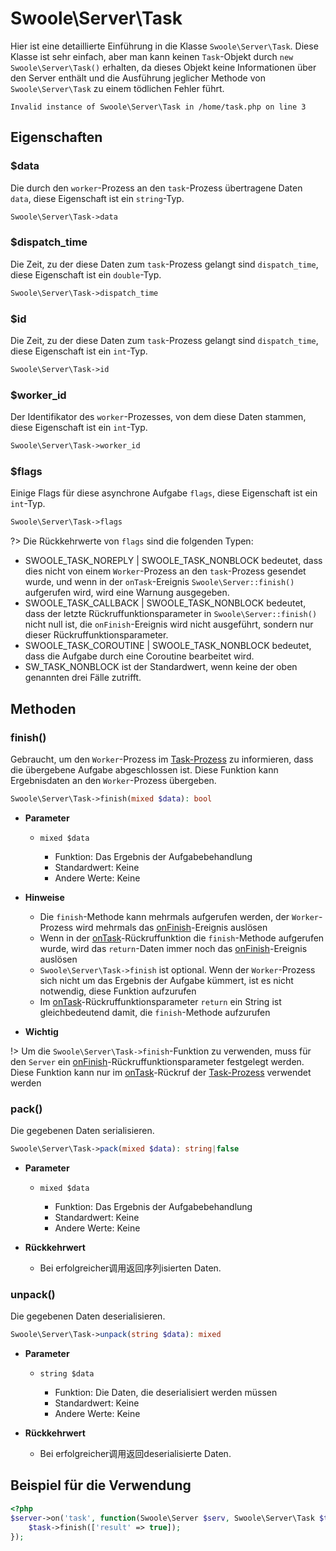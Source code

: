 # Swoole\Server\Task

Hier ist eine detaillierte Einführung in die Klasse `Swoole\Server\Task`. Diese Klasse ist sehr einfach, aber man kann keinen `Task`-Objekt durch `new Swoole\Server\Task()` erhalten, da dieses Objekt keine Informationen über den Server enthält und die Ausführung jeglicher Methode von `Swoole\Server\Task` zu einem tödlichen Fehler führt.

```shell
Invalid instance of Swoole\Server\Task in /home/task.php on line 3
```

## Eigenschaften


### $data
Die durch den `worker`-Prozess an den `task`-Prozess übertragene Daten `data`, diese Eigenschaft ist ein `string`-Typ.

```php
Swoole\Server\Task->data
```


### $dispatch_time
Die Zeit, zu der diese Daten zum `task`-Prozess gelangt sind `dispatch_time`, diese Eigenschaft ist ein `double`-Typ.

```php
Swoole\Server\Task->dispatch_time
```


### $id
Die Zeit, zu der diese Daten zum `task`-Prozess gelangt sind `dispatch_time`, diese Eigenschaft ist ein `int`-Typ.

```php
Swoole\Server\Task->id
```


### $worker_id
Der Identifikator des `worker`-Prozesses, von dem diese Daten stammen, diese Eigenschaft ist ein `int`-Typ.

```php
Swoole\Server\Task->worker_id
```


### $flags
Einige Flags für diese asynchrone Aufgabe `flags`, diese Eigenschaft ist ein `int`-Typ.

```php
Swoole\Server\Task->flags
```

?> Die Rückkehrwerte von `flags` sind die folgenden Typen:  
  - SWOOLE_TASK_NOREPLY | SWOOLE_TASK_NONBLOCK bedeutet, dass dies nicht von einem `Worker`-Prozess an den `task`-Prozess gesendet wurde, und wenn in der `onTask`-Ereignis `Swoole\Server::finish()` aufgerufen wird, wird eine Warnung ausgegeben.  
  - SWOOLE_TASK_CALLBACK | SWOOLE_TASK_NONBLOCK bedeutet, dass der letzte Rückruffunktionsparameter in `Swoole\Server::finish()` nicht null ist, die `onFinish`-Ereignis wird nicht ausgeführt, sondern nur dieser Rückruffunktionsparameter. 
  - SWOOLE_TASK_COROUTINE | SWOOLE_TASK_NONBLOCK bedeutet, dass die Aufgabe durch eine Coroutine bearbeitet wird. 
  - SW_TASK_NONBLOCK ist der Standardwert, wenn keine der oben genannten drei Fälle zutrifft.


## Methoden


### finish()

Gebraucht, um den `Worker`-Prozess im [Task-Prozess](/learn?id=taskworkerprozess) zu informieren, dass die übergebene Aufgabe abgeschlossen ist. Diese Funktion kann Ergebnisdaten an den `Worker`-Prozess übergeben.

```php
Swoole\Server\Task->finish(mixed $data): bool
```

  * **Parameter**

    * `mixed $data`

      * Funktion: Das Ergebnis der Aufgabebehandlung
      * Standardwert: Keine
      * Andere Werte: Keine

  * **Hinweise**
    * Die `finish`-Methode kann mehrmals aufgerufen werden, der `Worker`-Prozess wird mehrmals das [onFinish](/server/events?id=onfinish)-Ereignis auslösen
    * Wenn in der [onTask](/server/events?id=ontask)-Rückruffunktion die `finish`-Methode aufgerufen wurde, wird das `return`-Daten immer noch das [onFinish](/server/events?id=onfinish)-Ereignis auslösen
    * `Swoole\Server\Task->finish` ist optional. Wenn der `Worker`-Prozess sich nicht um das Ergebnis der Aufgabe kümmert, ist es nicht notwendig, diese Funktion aufzurufen
    * Im [onTask](/server/events?id=ontask)-Rückruffunktionsparameter `return` ein String ist gleichbedeutend damit, die `finish`-Methode aufzurufen

  * **Wichtig**

  !> Um die `Swoole\Server\Task->finish`-Funktion zu verwenden, muss für den `Server` ein [onFinish](/server/events?id=onfinish)-Rückruffunktionsparameter festgelegt werden. Diese Funktion kann nur im [onTask](/server/events?id=ontask)-Rückruf der [Task-Prozess](/learn?id=taskworkerprozess) verwendet werden



### pack()

Die gegebenen Daten serialisieren.

```php
Swoole\Server\Task->pack(mixed $data): string|false
```

  * **Parameter**

    * `mixed $data`

      * Funktion: Das Ergebnis der Aufgabebehandlung
      * Standardwert: Keine
      * Andere Werte: Keine

  * **Rückkehrwert**
    * Bei erfolgreicher调用返回序列isierten Daten. 


### unpack()

Die gegebenen Daten deserialisieren.

```php
Swoole\Server\Task->unpack(string $data): mixed
```

  * **Parameter**

    * `string $data`

      * Funktion: Die Daten, die deserialisiert werden müssen
      * Standardwert: Keine
      * Andere Werte: Keine

  * **Rückkehrwert**
    * Bei erfolgreicher调用返回deserialisierte Daten. 

## Beispiel für die Verwendung
```php
<?php
$server->on('task', function(Swoole\Server $serv, Swoole\Server\Task $task) {
    $task->finish(['result' => true]);
});
```
